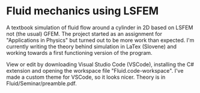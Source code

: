 # Fluid mechanics using LSFEM

A textbook simulation of fluid flow around a cylinder in 2D based on LSFEM not (the usual) GFEM. The project started as an assignment for "Applications in Physics" but turned out to be more work than expected. I'm currently writing the theory behind simulation in LaTex (Slovene) and working towards a first functioning version of the program.

View or edit by downloading Visual Studio Code (VSCode), installing the C# extension and opening the workspace file "Fluid.code-workspace". I've made a custom theme for VSCode, so it looks nicer. Theory is in Fluid/Seminar/preamble.pdf.
